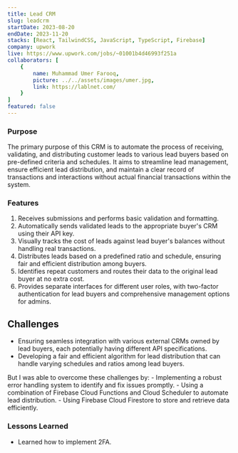 ```yaml
---
title: Lead CRM
slug: leadcrm
startDate: 2023-08-20
endDate: 2023-11-20
stacks: [React, TailwindCSS, JavaScript, TypeScript, Firebase]
company: upwork
live: https://www.upwork.com/jobs/~01001b4d46993f251a
collaborators: [
    {
        name: Muhammad Umer Farooq,
        picture: ../../assets/images/umer.jpg,
        link: https://lablnet.com/
    }
]
featured: false
---
```


### Purpose
The primary purpose of this CRM is to automate the process of receiving, validating, and distributing customer leads to various lead buyers based on pre-defined criteria and schedules. It aims to streamline lead management, ensure efficient lead distribution, and maintain a clear record of transactions and interactions without actual financial transactions within the system.

### Features
1. Receives submissions and performs basic validation and formatting.
2. Automatically sends validated leads to the appropriate buyer's CRM using their API key.
3. Visually tracks the cost of leads against lead buyer's balances without handling real transactions.
4. Distributes leads based on a predefined ratio and schedule, ensuring fair and efficient distribution among buyers.
5. Identifies repeat customers and routes their data to the original lead buyer at no extra cost.
6. Provides separate interfaces for different user roles, with two-factor authentication for lead buyers and comprehensive management options for admins.

## Challenges
- Ensuring seamless integration with various external CRMs owned by lead buyers, each potentially having different API specifications.
- Developing a fair and efficient algorithm for lead distribution that can handle varying schedules and ratios among lead buyers.

But I was able to overcome these challenges by:
    - Implementing a robust error handling system to identify and fix issues promptly.
    - Using a combination of Firebase Cloud Functions and Cloud Scheduler to automate lead distribution.
    - Using Firebase Cloud Firestore to store and retrieve data efficiently.

### Lessons Learned
- Learned how to implement 2FA.
